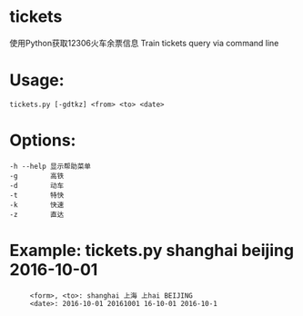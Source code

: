 # tickets
使用Python获取12306火车余票信息
Train tickets query via command line

# Usage:
    tickets.py [-gdtkz] <from> <to> <date>
    
# Options:
    -h --help 显示帮助菜单
    -g        高铁
    -d        动车
    -t        特快
    -k        快速
    -z        直达
    
# Example: tickets.py shanghai beijing 2016-10-01
         <form>, <to>: shanghai 上海 上hai BEIJING
         <date>: 2016-10-01 20161001 16-10-01 2016-10-1
